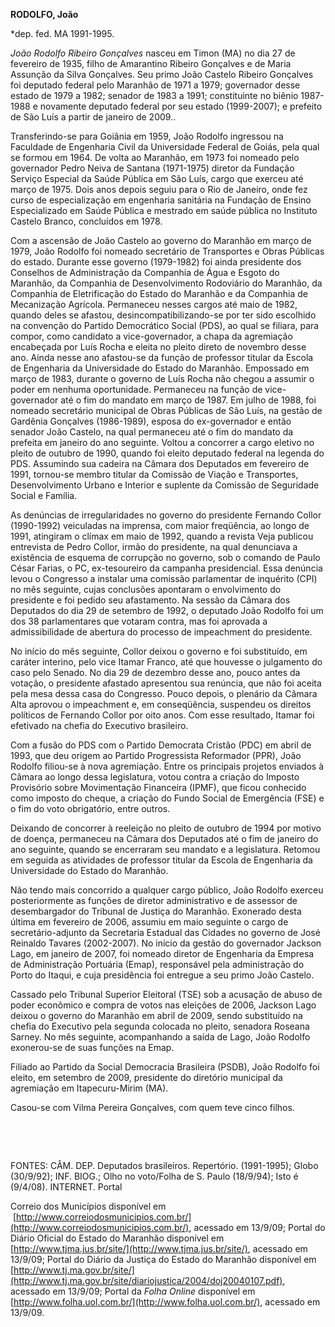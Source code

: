 **RODOLFO, João**

\*dep. fed. MA 1991-1995.

*João Rodolfo Ribeiro Gonçalves* nasceu em Timon (MA) no dia 27 de
fevereiro de 1935, filho de Amarantino Ribeiro Gonçalves e de Maria
Assunção da Silva Gonçalves. Seu primo João Castelo Ribeiro Gonçalves
foi deputado federal pelo Maranhão de 1971 a 1979; governador desse
estado de 1979 a 1982; senador de 1983 a 1991; constituinte no biênio
1987-1988 e novamente deputado federal por seu estado (1999-2007); e
prefeito de São Luís a partir de janeiro de 2009..

Transferindo-se para Goiânia em 1959, João Rodolfo ingressou na
Faculdade de Engenharia Civil da Universidade Federal de Goiás, pela
qual se formou em 1964. De volta ao Maranhão, em 1973 foi nomeado pelo
governador Pedro Neiva de Santana (1971-1975) diretor da Fundação
Serviço Especial da Saúde Pública em São Luís, cargo que exerceu até
março de 1975. Dois anos depois seguiu para o Rio de Janeiro, onde fez
curso de especialização em engenharia sanitária na Fundação de Ensino
Especializado em Saúde Pública e mestrado em saúde pública no Instituto
Castelo Branco, concluídos em 1978.

Com a ascensão de João Castelo ao governo do Maranhão em março de 1979,
João Rodolfo foi nomeado secretário de Transportes e Obras Públicas do
estado. Durante esse governo (1979-1982) foi ainda presidente dos
Conselhos de Administração da Companhia de Água e Esgoto do Maranhão, da
Companhia de Desenvolvimento Rodoviário do Maranhão, da Companhia de
Eletrificação do Estado do Maranhão e da Companhia de Mecanização
Agrícola. Permaneceu nesses cargos até maio de 1982, quando deles se
afastou, desincompatibilizando-se por ter sido escolhido na convenção do
Partido Democrático Social (PDS), ao qual se filiara, para compor, como
candidato a vice-governador, a chapa da agremiação encabeçada por Luís
Rocha e eleita no pleito direto de novembro desse ano. Ainda nesse ano
afastou-se da função de professor titular da Escola de Engenharia da
Universidade do Estado do Maranhão. Empossado em março de 1983, durante
o governo de Luís Rocha não chegou a assumir o poder em nenhuma
oportunidade. Permaneceu na função de vice-governador até o fim do
mandato em março de 1987. Em julho de 1988, foi nomeado secretário
municipal de Obras Públicas de São Luís, na gestão de Gardênia Gonçalves
(1986-1989), esposa do ex-governador e então senador João Castelo, na
qual permaneceu até o fim do mandato da prefeita em janeiro do ano
seguinte. Voltou a concorrer a cargo eletivo no pleito de outubro de
1990, quando foi eleito deputado federal na legenda do PDS. Assumindo
sua cadeira na Câmara dos Deputados em fevereiro de 1991, tornou-se
membro titular da Comissão de Viação e Transportes, Desenvolvimento
Urbano e Interior e suplente da Comissão de Seguridade Social e Família.

As denúncias de irregularidades no governo do presidente Fernando Collor
(1990-1992) veiculadas na imprensa, com maior freqüência, ao longo de
1991, atingiram o clímax em maio de 1992, quando a revista Veja publicou
entrevista de Pedro Collor, irmão do presidente, na qual denunciava a
existência de esquema de corrupção no governo, sob o comando de Paulo
César Farias, o PC, ex-tesoureiro da campanha presidencial. Essa
denúncia levou o Congresso a instalar uma comissão parlamentar de
inquérito (CPI) no mês seguinte, cujas conclusões apontaram o
envolvimento do presidente e foi pedido seu afastamento. Na sessão da
Câmara dos Deputados do dia 29 de setembro de 1992, o deputado João
Rodolfo foi um dos 38 parlamentares que votaram contra, mas foi aprovada
a admissibilidade de abertura do processo de impeachment do presidente.

No início do mês seguinte, Collor deixou o governo e foi substituído, em
caráter interino, pelo vice Itamar Franco, até que houvesse o julgamento
do caso pelo Senado. No dia 29 de dezembro desse ano, pouco antes da
votação, o presidente afastado apresentou sua renúncia, que não foi
aceita pela mesa dessa casa do Congresso. Pouco depois, o plenário da
Câmara Alta aprovou o impeachment e, em conseqüência, suspendeu os
direitos políticos de Fernando Collor por oito anos. Com esse resultado,
Itamar foi efetivado na chefia do Executivo brasileiro.

Com a fusão do PDS com o Partido Democrata Cristão (PDC) em abril de
1993, que deu origem ao Partido Progressista Reformador (PPR), João
Rodolfo filiou-se à nova agremiação. Entre os principais projetos
enviados à Câmara ao longo dessa legislatura, votou contra a criação do
Imposto Provisório sobre Movimentação Financeira (IPMF), que ficou
conhecido como imposto do cheque, a criação do Fundo Social de
Emergência (FSE) e o fim do voto obrigatório, entre outros.

Deixando de concorrer à reeleição no pleito de outubro de 1994 por
motivo de doença, permaneceu na Câmara dos Deputados até o fim de
janeiro do ano seguinte, quando se encerraram seu mandato e a
legislatura. Retomou em seguida as atividades de professor titular da
Escola de Engenharia da Universidade do Estado do Maranhão.

Não tendo mais concorrido a qualquer cargo público, João Rodolfo exerceu
posteriormente as funções de diretor administrativo e de assessor de
desembargador do Tribunal de Justiça do Maranhão. Exonerado desta última
em fevereiro de 2006, assumiu em maio seguinte o cargo de
secretário-adjunto da Secretaria Estadual das Cidades no governo de José
Reinaldo Tavares (2002-2007). No início da gestão do governador Jackson
Lago, em janeiro de 2007, foi nomeado diretor de Engenharia da Empresa
de Administração Portuária (Emap), responsável pela administração do
Porto do Itaqui, e cuja presidência foi entregue a seu primo João
Castelo.

Cassado pelo Tribunal Superior Eleitoral (TSE) sob a acusação de abuso
de poder econômico e compra de votos nas eleições de 2006, Jackson Lago
deixou o governo do Maranhão em abril de 2009, sendo substituído na
chefia do Executivo pela segunda colocada no pleito, senadora Roseana
Sarney. No mês seguinte, acompanhando a saída de Lago, João Rodolfo
exonerou-se de suas funções na Emap. 

Filiado ao Partido da Social Democracia Brasileira (PSDB), João Rodolfo
foi eleito, em setembro de 2009, presidente do diretório municipal da
agremiação em Itapecuru-Mirim (MA).

Casou-se com Vilma Pereira Gonçalves, com quem teve cinco filhos.

 

 

FONTES: CÂM. DEP. Deputados brasileiros. Repertório. (1991-1995); Globo
(30/9/92); INF. BIOG.; Olho no voto/Folha de S. Paulo (18/9/94); Isto é
(9/4/08). INTERNET. Portal

Correio dos Municípios disponível em
 [http://www.correiodosmunicipios.com.br/](http://www.correiodosmunicipios.com.br/),
acessado em 13/9/09; Portal do Diário Oficial do Estado do Maranhão
disponível em
[http://www.tjma.jus.br/site/](http://www.tjma.jus.br/site/), acessado
em 13/9/09; Portal do Diário da Justiça do Estado do Maranhão disponível
em
[http://www.tj.ma.gov.br/site/](http://www.tj.ma.gov.br/site/diariojustica/2004/doj20040107.pdf),
acessado em 13/9/09; Portal da *Folha Online* disponível em
[http://www.folha.uol.com.br/](http://www.folha.uol.com.br/), acessado
em 13/9/09.

 

 

 
